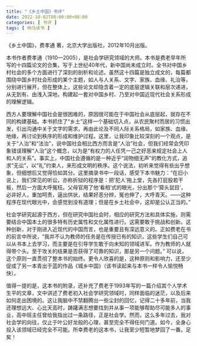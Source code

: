 ```yaml
---
title: "《乡土中国》书评"
date: 2022-10-02T00:00:00+08:00
categories: [ 书评 ]
tags: [ 响马读书 ]
---
```


《乡土中国》，费孝通 著，北京大学出版社，2012年10月出版。

本书作者费孝通（1910—2005），是社会学研究领域的大师。本书是费老早年所写的十四篇论文的合集，写于上世纪40年代，新中国尚未成立时。全书对中国乡村社会的多个方面进行了深刻的剖析和论述。虽然这十四篇是独立成文的，每篇都围绕中国乡村社会形成的某个主题，如人与人关系、文字、家族、血缘、礼治等，分别进行展开，但在整体上，这些论文却隐含着一定的底层逻辑关联和层次递进，从无到有、由浅入深地，构建起一套对中国乡村、乃至对中国近现代社会关系形成的理解逻辑。

西方人要理解中国社会是很困难的，原因很可能在于中国社会从底层起，就存在不同的构建基础。本书抓住了“乡土”这样一个基础切入点，从农民聚村而居的习惯出发，引出沟通中关于文字的需求，再由此论及不同人际关系格局，如家族、血缘、地缘，再讨论到秩序的形成和维护过程。这里，让我印象比较深刻的一个观点，是关于“人治”和“法治”，说中国社会相比西方而言是“人治”社会，但我们经常会凭印象错误理解“人治”这个概念，以为是“有权⼒的⼈任凭⼀⼰之好恶来规定社会上⼈和⼈的关系”。事实上，中国社会遵循的是一种近乎“润物细无声”的教化方式，追求“无讼”，以“礼”约束人，来形成文明的秩序。这个说法，初听来觉得有些出乎想象，但细想后又觉得恰如其分。这里摘录书中一段话，感受下本书魅力：“在旧⼩说上，我们常⻅的听讼，亦称折狱的程序是：把‘犯⼈’拖上堂，先各打屁股若⼲板，然后⼀⽅⾯⼤呼冤枉。⽗⺟官⽤了他‘看相’式的眼光，分出那个‘獐头⿏⽬’，必⾮好⼈，重加呵责，逼出供状，结果好恶分辨，冤也伸了，⼤呼⻘天。——这种程序在现代眼光中，会感觉到没有道理；但是在乡⼟社会中，这却是公认正当的。”

社会学研究起源于西方，但在研究中国社会时，相应的研究方法和具体实施，则需要结合中国本土的很多特有历史属性和文化属性进行。这需要敢于挑战和创新。这种创新，对于刚进入近现代的中国而言，也是重要且有深远意义的。正如费老在书的前言中所说，“我并不认为教师的任务是在传授已有的知识，这些学⽣们自己可以从书本上去学习，⽽主要是在引导学⽣敢于向未知的领域进军。作为教师的⼈就得带个头。至于攻关的结果是否获得了可靠的知识，那是另⼀个问题。” 可以说，这个原则一直贯彻了整本书的始终。更令人欣喜的是，这种原则和影响力，还至少促成了另一本青出于蓝的作品《城乡中国》（该书读起来与本书一样令人愉悦畅快）。

值得一提的是，这本书的附录，还补充了费老于1993年写的一篇介绍其个人学术生平的文章，文中讲述了费老初入社会学研究领域时，同样面临的迷茫，以及后来如何走出困境的。这让我脑中不禁翻腾出一些尘封的回忆，记得二十多年前，当我还理想远大、心比天高时，踌躇满志想要找到并从事一项能够帮助尽可能多人的事业，高中班主任曾给我指出过一条路径，正是社会学。然而，这么多年过去，我对社会学的向往，仅止于叶公好龙般的心理，甚至完全不得任何门道。如今，全身心投入该领域已经完全不可能。所幸费老的这本书，让我至少短暂地梦回了一番。足矣！
